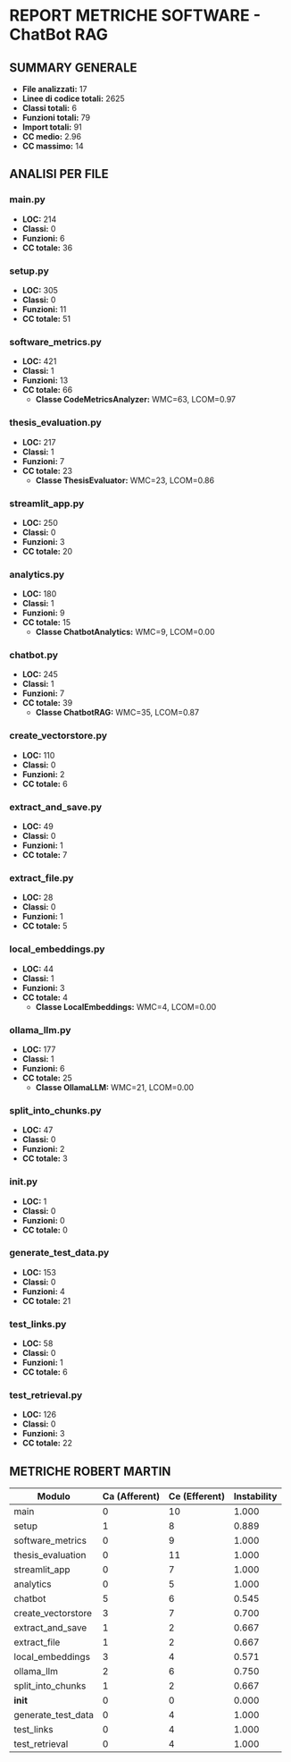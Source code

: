 # REPORT METRICHE SOFTWARE - ChatBot RAG

## SUMMARY GENERALE

- **File analizzati:** 17
- **Linee di codice totali:** 2625
- **Classi totali:** 6
- **Funzioni totali:** 79
- **Import totali:** 91
- **CC medio:** 2.96
- **CC massimo:** 14

## ANALISI PER FILE

### main.py
- **LOC:** 214
- **Classi:** 0
- **Funzioni:** 6
- **CC totale:** 36

### setup.py
- **LOC:** 305
- **Classi:** 0
- **Funzioni:** 11
- **CC totale:** 51

### software_metrics.py
- **LOC:** 421
- **Classi:** 1
- **Funzioni:** 13
- **CC totale:** 66
  - **Classe CodeMetricsAnalyzer:** WMC=63, LCOM=0.97

### thesis_evaluation.py
- **LOC:** 217
- **Classi:** 1
- **Funzioni:** 7
- **CC totale:** 23
  - **Classe ThesisEvaluator:** WMC=23, LCOM=0.86

### streamlit_app.py
- **LOC:** 250
- **Classi:** 0
- **Funzioni:** 3
- **CC totale:** 20

### analytics.py
- **LOC:** 180
- **Classi:** 1
- **Funzioni:** 9
- **CC totale:** 15
  - **Classe ChatbotAnalytics:** WMC=9, LCOM=0.00

### chatbot.py
- **LOC:** 245
- **Classi:** 1
- **Funzioni:** 7
- **CC totale:** 39
  - **Classe ChatbotRAG:** WMC=35, LCOM=0.87

### create_vectorstore.py
- **LOC:** 110
- **Classi:** 0
- **Funzioni:** 2
- **CC totale:** 6

### extract_and_save.py
- **LOC:** 49
- **Classi:** 0
- **Funzioni:** 1
- **CC totale:** 7

### extract_file.py
- **LOC:** 28
- **Classi:** 0
- **Funzioni:** 1
- **CC totale:** 5

### local_embeddings.py
- **LOC:** 44
- **Classi:** 1
- **Funzioni:** 3
- **CC totale:** 4
  - **Classe LocalEmbeddings:** WMC=4, LCOM=0.00

### ollama_llm.py
- **LOC:** 177
- **Classi:** 1
- **Funzioni:** 6
- **CC totale:** 25
  - **Classe OllamaLLM:** WMC=21, LCOM=0.00

### split_into_chunks.py
- **LOC:** 47
- **Classi:** 0
- **Funzioni:** 2
- **CC totale:** 3

### __init__.py
- **LOC:** 1
- **Classi:** 0
- **Funzioni:** 0
- **CC totale:** 0

### generate_test_data.py
- **LOC:** 153
- **Classi:** 0
- **Funzioni:** 4
- **CC totale:** 21

### test_links.py
- **LOC:** 58
- **Classi:** 0
- **Funzioni:** 1
- **CC totale:** 6

### test_retrieval.py
- **LOC:** 126
- **Classi:** 0
- **Funzioni:** 3
- **CC totale:** 22

## METRICHE ROBERT MARTIN

| Modulo | Ca (Afferent) | Ce (Efferent) | Instability |
|--------|---------------|---------------|-------------|
| main | 0 | 10 | 1.000 |
| setup | 1 | 8 | 0.889 |
| software_metrics | 0 | 9 | 1.000 |
| thesis_evaluation | 0 | 11 | 1.000 |
| streamlit_app | 0 | 7 | 1.000 |
| analytics | 0 | 5 | 1.000 |
| chatbot | 5 | 6 | 0.545 |
| create_vectorstore | 3 | 7 | 0.700 |
| extract_and_save | 1 | 2 | 0.667 |
| extract_file | 1 | 2 | 0.667 |
| local_embeddings | 3 | 4 | 0.571 |
| ollama_llm | 2 | 6 | 0.750 |
| split_into_chunks | 1 | 2 | 0.667 |
| __init__ | 0 | 0 | 0.000 |
| generate_test_data | 0 | 4 | 1.000 |
| test_links | 0 | 4 | 1.000 |
| test_retrieval | 0 | 4 | 1.000 |
